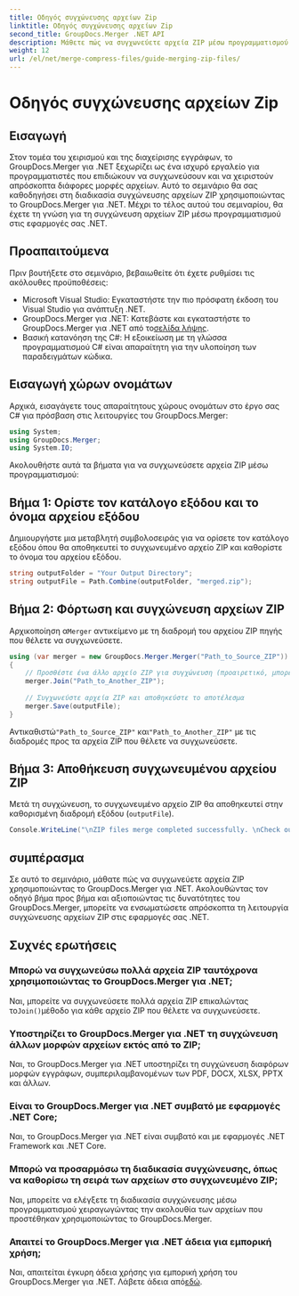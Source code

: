 ```yaml
---
title: Οδηγός συγχώνευσης αρχείων Zip
linktitle: Οδηγός συγχώνευσης αρχείων Zip
second_title: GroupDocs.Merger .NET API
description: Μάθετε πώς να συγχωνεύετε αρχεία ZIP μέσω προγραμματισμού χρησιμοποιώντας το GroupDocs.Merger για .NET. Αυτό το σεμινάριο παρέχει έναν λεπτομερή οδηγό για προγραμματιστές.
weight: 12
url: /el/net/merge-compress-files/guide-merging-zip-files/
---
```


# Οδηγός συγχώνευσης αρχείων Zip

## Εισαγωγή
Στον τομέα του χειρισμού και της διαχείρισης εγγράφων, το GroupDocs.Merger για .NET ξεχωρίζει ως ένα ισχυρό εργαλείο για προγραμματιστές που επιδιώκουν να συγχωνεύσουν και να χειριστούν απρόσκοπτα διάφορες μορφές αρχείων. Αυτό το σεμινάριο θα σας καθοδηγήσει στη διαδικασία συγχώνευσης αρχείων ZIP χρησιμοποιώντας το GroupDocs.Merger για .NET. Μέχρι το τέλος αυτού του σεμιναρίου, θα έχετε τη γνώση για τη συγχώνευση αρχείων ZIP μέσω προγραμματισμού στις εφαρμογές σας .NET.
## Προαπαιτούμενα
Πριν βουτήξετε στο σεμινάριο, βεβαιωθείτε ότι έχετε ρυθμίσει τις ακόλουθες προϋποθέσεις:
- Microsoft Visual Studio: Εγκαταστήστε την πιο πρόσφατη έκδοση του Visual Studio για ανάπτυξη .NET.
-  GroupDocs.Merger για .NET: Κατεβάστε και εγκαταστήστε το GroupDocs.Merger για .NET από το[σελίδα λήψης](https://releases.groupdocs.com/merger/net/).
- Βασική κατανόηση της C#: Η εξοικείωση με τη γλώσσα προγραμματισμού C# είναι απαραίτητη για την υλοποίηση των παραδειγμάτων κώδικα.

## Εισαγωγή χώρων ονομάτων
Αρχικά, εισαγάγετε τους απαραίτητους χώρους ονομάτων στο έργο σας C# για πρόσβαση στις λειτουργίες του GroupDocs.Merger:
```csharp
using System; 
using GroupDocs.Merger;
using System.IO;
```

Ακολουθήστε αυτά τα βήματα για να συγχωνεύσετε αρχεία ZIP μέσω προγραμματισμού:
## Βήμα 1: Ορίστε τον κατάλογο εξόδου και το όνομα αρχείου εξόδου
Δημιουργήστε μια μεταβλητή συμβολοσειράς για να ορίσετε τον κατάλογο εξόδου όπου θα αποθηκευτεί το συγχωνευμένο αρχείο ZIP και καθορίστε το όνομα του αρχείου εξόδου.
```csharp
string outputFolder = "Your Output Directory";
string outputFile = Path.Combine(outputFolder, "merged.zip");
```
## Βήμα 2: Φόρτωση και συγχώνευση αρχείων ZIP
 Αρχικοποίηση α`Merger` αντικείμενο με τη διαδρομή του αρχείου ZIP πηγής που θέλετε να συγχωνεύσετε.
```csharp
using (var merger = new GroupDocs.Merger.Merger("Path_to_Source_ZIP"))
{
    // Προσθέστε ένα άλλο αρχείο ZIP για συγχώνευση (προαιρετικό, μπορείτε να προσθέσετε πολλά)
    merger.Join("Path_to_Another_ZIP");
    
    // Συγχωνεύστε αρχεία ZIP και αποθηκεύστε το αποτέλεσμα
    merger.Save(outputFile);
}
```
 Αντικαθιστώ`"Path_to_Source_ZIP"` και`"Path_to_Another_ZIP"` με τις διαδρομές προς τα αρχεία ZIP που θέλετε να συγχωνεύσετε.
## Βήμα 3: Αποθήκευση συγχωνευμένου αρχείου ZIP
Μετά τη συγχώνευση, το συγχωνευμένο αρχείο ZIP θα αποθηκευτεί στην καθορισμένη διαδρομή εξόδου (`outputFile`).
```csharp
Console.WriteLine("\nZIP files merge completed successfully. \nCheck output in {0}", outputFolder);
```

## συμπέρασμα
Σε αυτό το σεμινάριο, μάθατε πώς να συγχωνεύετε αρχεία ZIP χρησιμοποιώντας το GroupDocs.Merger για .NET. Ακολουθώντας τον οδηγό βήμα προς βήμα και αξιοποιώντας τις δυνατότητες του GroupDocs.Merger, μπορείτε να ενσωματώσετε απρόσκοπτα τη λειτουργία συγχώνευσης αρχείων ZIP στις εφαρμογές σας .NET.

## Συχνές ερωτήσεις
### Μπορώ να συγχωνεύσω πολλά αρχεία ZIP ταυτόχρονα χρησιμοποιώντας το GroupDocs.Merger για .NET;
 Ναι, μπορείτε να συγχωνεύσετε πολλά αρχεία ZIP επικαλώντας το`Join()`μέθοδο για κάθε αρχείο ZIP που θέλετε να συγχωνεύσετε.
### Υποστηρίζει το GroupDocs.Merger για .NET τη συγχώνευση άλλων μορφών αρχείων εκτός από το ZIP;
Ναι, το GroupDocs.Merger για .NET υποστηρίζει τη συγχώνευση διαφόρων μορφών εγγράφων, συμπεριλαμβανομένων των PDF, DOCX, XLSX, PPTX και άλλων.
### Είναι το GroupDocs.Merger για .NET συμβατό με εφαρμογές .NET Core;
Ναι, το GroupDocs.Merger για .NET είναι συμβατό και με εφαρμογές .NET Framework και .NET Core.
### Μπορώ να προσαρμόσω τη διαδικασία συγχώνευσης, όπως να καθορίσω τη σειρά των αρχείων στο συγχωνευμένο ZIP;
Ναι, μπορείτε να ελέγξετε τη διαδικασία συγχώνευσης μέσω προγραμματισμού χειραγωγώντας την ακολουθία των αρχείων που προστέθηκαν χρησιμοποιώντας το GroupDocs.Merger.
### Απαιτεί το GroupDocs.Merger για .NET άδεια για εμπορική χρήση;
 Ναι, απαιτείται έγκυρη άδεια χρήσης για εμπορική χρήση του GroupDocs.Merger για .NET. Λάβετε άδεια από[εδώ](https://purchase.groupdocs.com/buy).